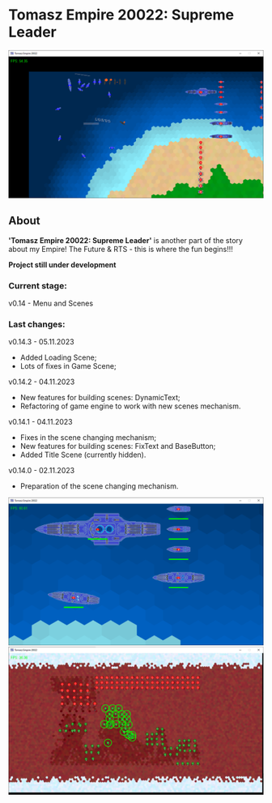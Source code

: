 # Tomasz Empire 20022: Supreme Leader

<p align="center">
  <img src="screens/screenshot1_20230115.png" alt="Tomasz Empire 20022">
</p>

## About
**'Tomasz Empire 20022: Supreme Leader'** is another part of the story about my Empire! The Future &amp; RTS - this is where the fun begins!!!

**Project still under development**

### Current stage:
v0.14 - Menu and Scenes

### Last changes:
v0.14.3 - 05.11.2023

* Added Loading Scene;
* Lots of fixes in Game Scene;

v0.14.2 - 04.11.2023

* New features for building scenes: DynamicText;
* Refactoring of game engine to work with new scenes mechanism.

v0.14.1 - 04.11.2023

* Fixes in the scene changing mechanism;
* New features for building scenes: FixText and BaseButton;
* Added Title Scene (currently hidden).

v0.14.0 - 02.11.2023

* Preparation of the scene changing mechanism.


<p align="center">
  <img src="screens/screenshot2_20230115.png" alt="Tomasz Empire 20022 - Fleet">
  <br />
  <img src="screens/screenshot3_20230115.png" alt="Tomasz Empire 20022 - Mars poles Map">
</p>
